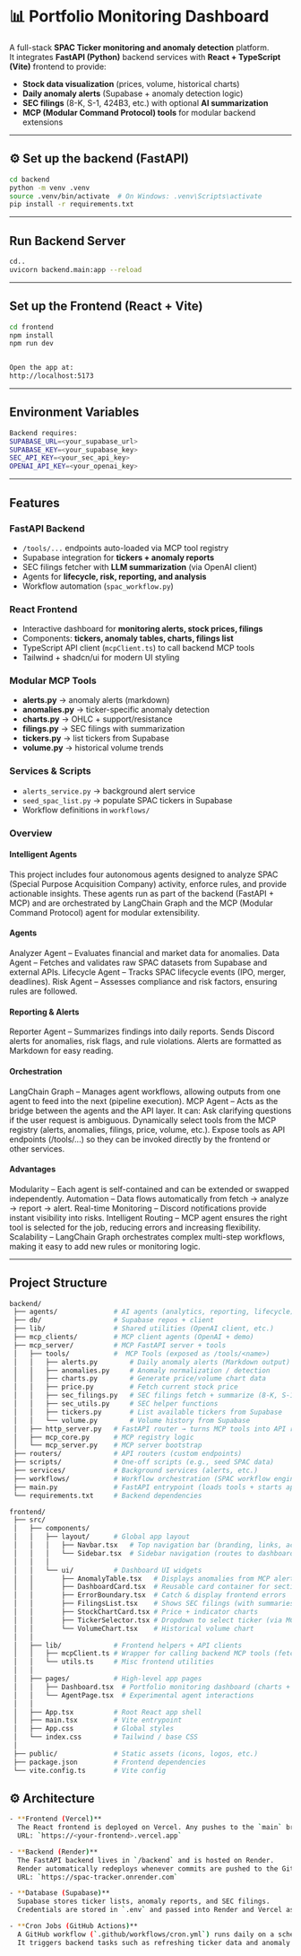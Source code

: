 # 📊 Portfolio Monitoring Dashboard

A full-stack **SPAC Ticker monitoring and anomaly detection** platform.  
It integrates **FastAPI (Python)** backend services with **React + TypeScript (Vite)** frontend to provide:

-  **Stock data visualization** (prices, volume, historical charts)  
-  **Daily anomaly alerts** (Supabase + anomaly detection logic)  
-  **SEC filings** (8-K, S-1, 424B3, etc.) with optional **AI summarization**  
-  **MCP (Modular Command Protocol) tools** for modular backend extensions  

---

## ⚙️ Set up the backend (FastAPI)
```bash
cd backend
python -m venv .venv
source .venv/bin/activate  # On Windows: .venv\Scripts\activate
pip install -r requirements.txt

```
---


## Run Backend Server
```bash
cd..
uvicorn backend.main:app --reload
```
---

## Set up the Frontend (React + Vite)
```bash
cd frontend
npm install
npm run dev


Open the app at:
http://localhost:5173

```
---

## Environment Variables
```bash
Backend requires:
SUPABASE_URL=<your_supabase_url>
SUPABASE_KEY=<your_supabase_key>
SEC_API_KEY=<your_sec_api_key>
OPENAI_API_KEY=<your_openai_key>

```
---

##  Features

###  FastAPI Backend
- `/tools/...` endpoints auto-loaded via MCP tool registry  
- Supabase integration for **tickers + anomaly reports**  
- SEC filings fetcher with **LLM summarization** (via OpenAI client)  
- Agents for **lifecycle, risk, reporting, and analysis**  
- Workflow automation (`spac_workflow.py`)  

###  React Frontend
- Interactive dashboard for **monitoring alerts, stock prices, filings**  
- Components: **tickers, anomaly tables, charts, filings list**  
- TypeScript API client (`mcpClient.ts`) to call backend MCP tools  
- Tailwind + shadcn/ui for modern UI styling  

###  Modular MCP Tools
- **alerts.py** → anomaly alerts (markdown)  
- **anomalies.py** → ticker-specific anomaly detection  
- **charts.py** → OHLC + support/resistance  
- **filings.py** → SEC filings with summarization  
- **tickers.py** → list tickers from Supabase  
- **volume.py** → historical volume trends  

###  Services & Scripts
- `alerts_service.py` → background alert service  
- `seed_spac_list.py` → populate SPAC tickers in Supabase  
- Workflow definitions in `workflows/`  

### Overview

#### Intelligent Agents

This project includes four autonomous agents designed to analyze SPAC (Special Purpose Acquisition Company) activity, enforce rules, and provide actionable insights. These agents run as part of the backend (FastAPI + MCP) and are orchestrated by LangChain Graph and the MCP (Modular Command Protocol) agent for modular extensibility.

#### Agents

Analyzer Agent – Evaluates financial and market data for anomalies.
Data Agent – Fetches and validates raw SPAC datasets from Supabase and external APIs.
Lifecycle Agent – Tracks SPAC lifecycle events (IPO, merger, deadlines).
Risk Agent – Assesses compliance and risk factors, ensuring rules are followed.

#### Reporting & Alerts

Reporter Agent – Summarizes findings into daily reports.
Sends Discord alerts for anomalies, risk flags, and rule violations.
Alerts are formatted as Markdown for easy reading.

#### Orchestration

LangChain Graph – Manages agent workflows, allowing outputs from one agent to feed into the next (pipeline execution).
MCP Agent – Acts as the bridge between the agents and the API layer. It can:
Ask clarifying questions if the user request is ambiguous.
Dynamically select tools from the MCP registry (alerts, anomalies, filings, price, volume, etc.).
Expose tools as API endpoints (/tools/...) so they can be invoked directly by the frontend or other services.

#### Advantages
Modularity – Each agent is self-contained and can be extended or swapped independently.
Automation – Data flows automatically from fetch → analyze → report → alert.
Real-time Monitoring – Discord notifications provide instant visibility into risks.
Intelligent Routing – MCP agent ensures the right tool is selected for the job, reducing errors and increasing flexibility.
Scalability – LangChain Graph orchestrates complex multi-step workflows, making it easy to add new rules or monitoring logic.

---

##  Project Structure
```bash
backend/
 ├── agents/              # AI agents (analytics, reporting, lifecycle)
 ├── db/                  # Supabase repos + client
 ├── lib/                 # Shared utilities (OpenAI client, etc.)
 ├── mcp_clients/         # MCP client agents (OpenAI + demo)
 ├── mcp_server/          # MCP FastAPI server + tools
 │   ├── tools/           #  MCP Tools (exposed as /tools/<name>)
 │   │   ├── alerts.py        # Daily anomaly alerts (Markdown output)
 │   │   ├── anomalies.py     # Anomaly normalization / detection
 │   │   ├── charts.py        # Generate price/volume chart data
 │   │   ├── price.py         # Fetch current stock price
 │   │   ├── sec_filings.py   # SEC filings fetch + summarize (8-K, S-1, etc.)
 │   │   ├── sec_utils.py     # SEC helper functions
 │   │   ├── tickers.py       # List available tickers from Supabase
 │   │   └── volume.py        # Volume history from Supabase
 │   ├── http_server.py   # FastAPI router → turns MCP tools into API routes
 │   ├── mcp_core.py      # MCP registry logic
 │   └── mcp_server.py    # MCP server bootstrap
 ├── routers/             # API routers (custom endpoints)
 ├── scripts/             # One-off scripts (e.g., seed SPAC data)
 ├── services/            # Background services (alerts, etc.)
 ├── workflows/           # Workflow orchestration (SPAC workflow engine)
 ├── main.py              # FastAPI entrypoint (loads tools + starts app)
 └── requirements.txt     # Backend dependencies

frontend/
 ├── src/
 │   ├── components/      
 │   │   ├── layout/      # Global app layout
 │   │   │   ├── Navbar.tsx   # Top navigation bar (branding, links, actions)
 │   │   │   └── Sidebar.tsx  # Sidebar navigation (routes to dashboard, agents, etc.)
 │   │   │
 │   │   └── ui/          # Dashboard UI widgets
 │   │       ├── AnomalyTable.tsx   # Displays anomalies from MCP alerts
 │   │       ├── DashboardCard.tsx  # Reusable card container for sections
 │   │       ├── ErrorBoundary.tsx  # Catch & display frontend errors
 │   │       ├── FilingsList.tsx    # Shows SEC filings (with summaries/PDF links)
 │   │       ├── StockChartCard.tsx # Price + indicator charts
 │   │       ├── TickerSelector.tsx # Dropdown to select ticker (via MCP tickers tool)
 │   │       └── VolumeChart.tsx    # Historical volume chart
 │   │
 │   ├── lib/             # Frontend helpers + API clients
 │   │   ├── mcpClient.ts # Wrapper for calling backend MCP tools (fetch → JSON)
 │   │   └── utils.ts     # Misc frontend utilities
 │   │
 │   ├── pages/           # High-level app pages
 │   │   ├── Dashboard.tsx  # Portfolio monitoring dashboard (charts + alerts)
 │   │   └── AgentPage.tsx  # Experimental agent interactions
 │   │
 │   ├── App.tsx          # Root React app shell
 │   ├── main.tsx         # Vite entrypoint
 │   ├── App.css          # Global styles
 │   └── index.css        # Tailwind / base CSS
 │
 ├── public/              # Static assets (icons, logos, etc.)
 ├── package.json         # Frontend dependencies
 └── vite.config.ts       # Vite config

```
## ⚙️ Architecture
```bash
- **Frontend (Vercel)**  
  The React frontend is deployed on Vercel. Any pushes to the `main` branch under the `/frontend` folder trigger an automatic redeploy.  
  URL: `https://<your-frontend>.vercel.app`

- **Backend (Render)**  
  The FastAPI backend lives in `/backend` and is hosted on Render.  
  Render automatically redeploys whenever commits are pushed to the GitHub repo’s `main` branch (if linked).  
  URL: `https://spac-tracker.onrender.com`

- **Database (Supabase)**  
  Supabase stores ticker lists, anomaly reports, and SEC filings.  
  Credentials are stored in `.env` and passed into Render and Vercel as environment variables.

- **Cron Jobs (GitHub Actions)**  
  A GitHub workflow (`.github/workflows/cron.yml`) runs daily on a schedule.  
  It triggers backend tasks such as refreshing ticker data and anomaly detection.

```  

